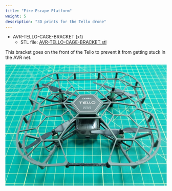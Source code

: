 ```yaml
---
title: "Fire Escape Platform"
weight: 5
description: "3D prints for the Tello drone"
---
```


- AVR-TELLO-CAGE-BRACKET (x1)
  - STL file: [AVR-TELLO-CAGE-BRACKET.stl](https://cad.onshape.com/documents/48983f6b36ff3822e8dc8726/w/2a2bc308590d3bfe38b56c55/e/80e492c7ebf9fb31af4a6b3e)

This bracket goes on the front of the Tello to prevent it from getting stuck in the AVR net.

![Tello Cage Bracket](avr_tello_cage_print.jpg)
